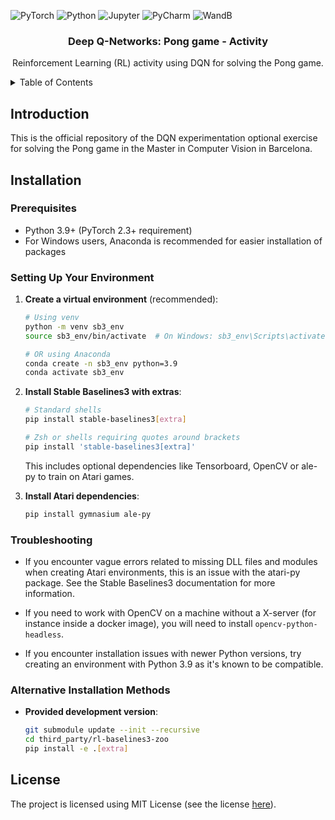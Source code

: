 ![PyTorch](https://img.shields.io/badge/PyTorch-%23EE4C2C.svg?style=for-the-badge&logo=PyTorch&logoColor=white)
![Python](https://img.shields.io/badge/PyThon-3670A0.svg?style=for-the-badge&logo=Python&logoColor=ffdd54)
![Jupyter](https://img.shields.io/badge/Jupyter-%23FA0F00.svg?style=for-the-badge&logo=jupyter&logoColor=white)
![PyCharm](https://img.shields.io/badge/pycharm-143?style=for-the-badge&logo=pycharm&logoColor=black&color=black&labelColor=green)
![WandB](https://img.shields.io/badge/Weights_&_Biases-FFBE00?style=for-the-badge&logo=WeightsAndBiases&logoColor=white)

<p align="center">
    <h3 align="center">Deep Q-Networks: Pong game - Activity</h3>
    <p align="center">
        Reinforcement Learning (RL) activity using DQN for solving the Pong game.
    </p>
</p>

<!-- TABLE OF CONTENTS -->
<details>
  <summary>Table of Contents</summary>
  <ol>
    <li><a href="#introduction">Introduction</a></li>
    <li><a href="#installation">Installation</a></li>
    <li><a href="#license">License</a></li>
  </ol>
</details>

## Introduction

This is the official repository of the DQN experimentation optional exercise for solving the Pong game in the Master in Computer Vision in Barcelona.

## Installation

### Prerequisites

- Python 3.9+ (PyTorch 2.3+ requirement)
- For Windows users, Anaconda is recommended for easier installation of packages

### Setting Up Your Environment

1. **Create a virtual environment** (recommended):
   ```bash
   # Using venv
   python -m venv sb3_env
   source sb3_env/bin/activate  # On Windows: sb3_env\Scripts\activate
   
   # OR using Anaconda
   conda create -n sb3_env python=3.9
   conda activate sb3_env
   ```

2. **Install Stable Baselines3 with extras**:
   ```bash
   # Standard shells
   pip install stable-baselines3[extra]
   
   # Zsh or shells requiring quotes around brackets
   pip install 'stable-baselines3[extra]'
   ```

   This includes optional dependencies like Tensorboard, OpenCV or ale-py to train on Atari games.

3. **Install Atari dependencies**:
   ```bash
   pip install gymnasium ale-py
   ```

### Troubleshooting

- If you encounter vague errors related to missing DLL files and modules when creating Atari environments, this is an issue with the atari-py package. See the Stable Baselines3 documentation for more information.

- If you need to work with OpenCV on a machine without a X-server (for instance inside a docker image), you will need to install `opencv-python-headless`.

- If you encounter installation issues with newer Python versions, try creating an environment with Python 3.9 as it's known to be compatible.

### Alternative Installation Methods

- **Provided development version**:
  ```bash
  git submodule update --init --recursive
  cd third_party/rl-baselines3-zoo
  pip install -e .[extra]
  ```

## License

The project is licensed using MIT License (see the license [here](LICENSE)).
